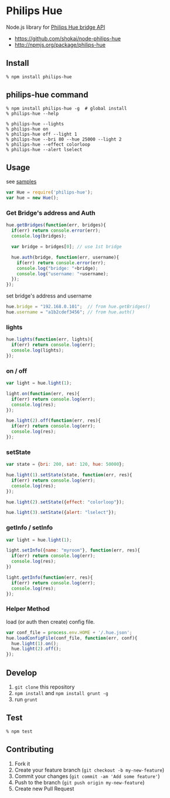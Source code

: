 # Philips Hue

Node.js library for [Philips Hue bridge API](http://www.developers.meethue.com/philips-hue-api)

- https://github.com/shokai/node-philips-hue
- http://npmjs.org/package/philips-hue

## Install

    % npm install philips-hue


## philips-hue command

    % npm install philips-hue -g  # global install
    % philips-hue --help

    % philips-hue --lights
    % philips-hue on
    % philips-hue off --light 1
    % philips-hue --bri 80 --hue 25000 --light 2
    % philips-hue --effect colorloop
    % philips-hue --alert lselect


## Usage

see [samples](./samples)

```javascript
var Hue = require('philips-hue');
var hue = new Hue();
```

### Get Bridge's address and Auth

```javascript
hue.getBridges(function(err, bridges){
  if(err) return console.error(err);
  console.log(bridges);

  var bridge = bridges[0]; // use 1st bridge

  hue.auth(bridge, function(err, username){
    if(err) return console.error(err);
    console.log("bridge: "+bridge);
    console.log("username: "+username);
  });
});
```

set bridge's address and username

```javascript
hue.bridge = "192.168.0.101";  // from hue.getBridges()
hue.username = "a1b2cdef3456"; // from hue.auth()
```

### lights

```javascript
hue.lights(function(err, lights){
  if(err) return console.log(err);
  console.log(lights);
});
```

### on / off

```javascript
var light = hue.light(1);

light.on(function(err, res){
  if(err) return console.log(err);
  console.log(res);
});
```

```javascript
hue.light(2).off(function(err, res){
  if(err) return console.log(err);
  console.log(res);
});
```

### setState

```javascript
var state = {bri: 200, sat: 120, hue: 50000};

hue.light(1).setState(state, function(err, res){
  if(err) return console.log(err);
  console.log(res);
});

hue.light(2).setState({effect: "colorloop"});

hue.light(3).setState({alert: "lselect"});
```

### getInfo / setInfo

```javascript
var light = hue.light(1);

light.setInfo({name: "myroom"}, function(err, res){
  if(err) return console.log(err);
  console.log(res);
})

light.getInfo(function(err, res){
  if(err) return console.log(err);
  console.log(res);
});
```

### Helper Method

load (or auth then create) config file.

```javascript
var conf_file = process.env.HOME + '/.hue.json';
hue.loadConfigFile(conf_file, function(err, conf){
  hue.light(1).on();
  hue.light(2).off();
});
```


## Develop

1. `git clone` this repository
2. `npm install` and `npm install grunt -g`
3. run `grunt`


## Test

    % npm test


## Contributing

1. Fork it
2. Create your feature branch (`git checkout -b my-new-feature`)
3. Commit your changes (`git commit -am 'Add some feature'`)
4. Push to the branch (`git push origin my-new-feature`)
5. Create new Pull Request